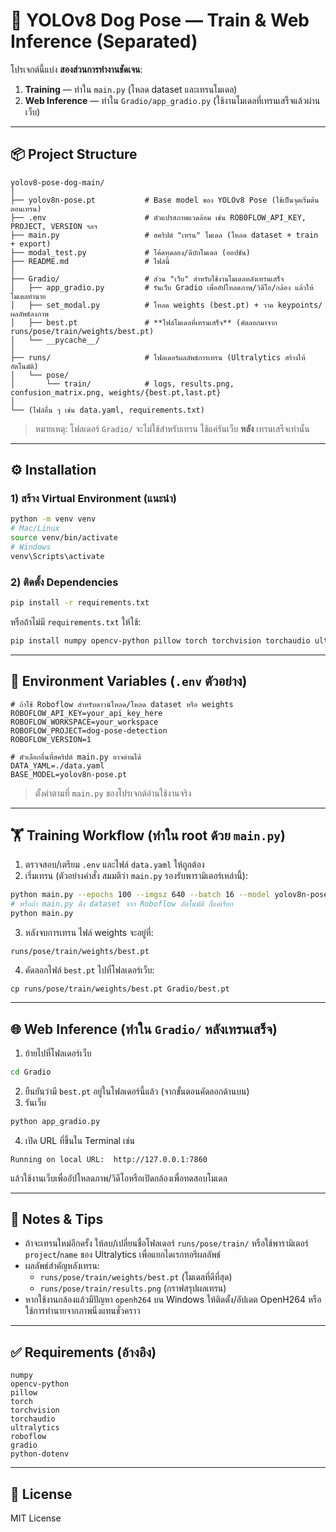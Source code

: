 # 🐶 YOLOv8 Dog Pose — Train & Web Inference (Separated)

โปรเจกต์นี้แบ่ง **สองส่วนการทำงานชัดเจน**:
1) **Training** — ทำใน `main.py` (โหลด dataset และเทรนโมเดล)  
2) **Web Inference** — ทำใน `Gradio/app_gradio.py` (ใช้งานโมเดลที่เทรนเสร็จแล้วผ่านเว็บ)

---

## 📦 Project Structure

```
yolov8-pose-dog-main/
│
├── yolov8n-pose.pt           # Base model ของ YOLOv8 Pose (ใช้เป็นจุดเริ่มต้นตอนเทรน)
├── .env                      # ตัวแปรสภาพแวดล้อม เช่น ROB0FLOW_API_KEY, PROJECT, VERSION ฯลฯ
├── main.py                   # สคริปต์ "เทรน" โมเดล (โหลด dataset + train + export)
├── modal_test.py             # โค้ดทดลอง/ดีบักโมเดล (ออปชัน)
├── README.md                 # ไฟล์นี้
│
├── Gradio/                   # ส่วน "เว็บ" สำหรับใช้งานโมเดลหลังเทรนเสร็จ
│   ├── app_gradio.py         # รันเว็บ Gradio เพื่ออัปโหลดภาพ/วิดีโอ/กล้อง แล้วให้โมเดลทำนาย
│   ├── set_modal.py          # โหลด weights (best.pt) + วาด keypoints/ผลลัพธ์ลงภาพ
│   ├── best.pt               # **ไฟล์โมเดลที่เทรนเสร็จ** (คัดลอกมาจาก runs/pose/train/weights/best.pt)
│   └── __pycache__/
│
├── runs/                     # โฟลเดอร์ผลลัพธ์การเทรน (Ultralytics สร้างให้อัตโนมัติ)
│   └── pose/
│       └── train/            # logs, results.png, confusion_matrix.png, weights/{best.pt,last.pt}
│
└── (ไฟล์อื่น ๆ เช่น data.yaml, requirements.txt)
```

> หมายเหตุ: โฟลเดอร์ `Gradio/` จะไม่ใช้สำหรับเทรน ใช้แค่รันเว็บ **หลัง** เทรนเสร็จเท่านั้น

---

## ⚙️ Installation

### 1) สร้าง Virtual Environment (แนะนำ)
```bash
python -m venv venv
# Mac/Linux
source venv/bin/activate
# Windows
venv\Scripts\activate
```

### 2) ติดตั้ง Dependencies
```bash
pip install -r requirements.txt
```
หรือถ้าไม่มี `requirements.txt` ให้ใช้:
```bash
pip install numpy opencv-python pillow torch torchvision torchaudio ultralytics roboflow gradio python-dotenv
```

---

## 🔐 Environment Variables (`.env` ตัวอย่าง)

```env
# ถ้าใช้ Roboflow สำหรับดาวน์โหลด/โหลด dataset หรือ weights
ROBOFLOW_API_KEY=your_api_key_here
ROBOFLOW_WORKSPACE=your_workspace
ROBOFLOW_PROJECT=dog-pose-detection
ROBOFLOW_VERSION=1

# ตัวเลือกอื่นที่สคริปต์ main.py อาจอ่านได้
DATA_YAML=./data.yaml
BASE_MODEL=yolov8n-pose.pt
```

> ตั้งค่าตามที่ `main.py` ของโปรเจกต์อ่านใช้งานจริง

---

## 🏋️ Training Workflow (ทำใน root ด้วย `main.py`)

1. ตรวจสอบ/เตรียม `.env` และไฟล์ `data.yaml` ให้ถูกต้อง  
2. เริ่มเทรน (ตัวอย่างคำสั่ง สมมติว่า `main.py` รองรับพารามิเตอร์เหล่านี้):
```bash
python main.py --epochs 100 --imgsz 640 --batch 16 --model yolov8n-pose.pt
# หรือถ้า main.py ดึง dataset จาก Roboflow อัตโนมัติ ก็แค่เรียก
python main.py
```
3. หลังจบการเทรน ไฟล์ weights จะอยู่ที่:
```
runs/pose/train/weights/best.pt
```
4. คัดลอกไฟล์ `best.pt` ไปที่โฟลเดอร์เว็บ:
```
cp runs/pose/train/weights/best.pt Gradio/best.pt
```

---

## 🌐 Web Inference (ทำใน `Gradio/` หลังเทรนเสร็จ)

1. ย้ายไปที่โฟลเดอร์เว็บ
```bash
cd Gradio
```
2. ยืนยันว่ามี `best.pt` อยู่ในโฟลเดอร์นี้แล้ว (จากขั้นตอนคัดลอกด้านบน)  
3. รันเว็บ
```bash
python app_gradio.py
```
4. เปิด URL ที่ขึ้นใน Terminal เช่น
```
Running on local URL:  http://127.0.0.1:7860
```
แล้วใช้งานเว็บเพื่ออัปโหลดภาพ/วิดีโอหรือเปิดกล้องเพื่อทดสอบโมเดล

---

## 🧠 Notes & Tips

- ถ้าจะเทรนใหม่อีกครั้ง ให้ลบ/เปลี่ยนชื่อโฟลเดอร์ `runs/pose/train/` หรือใช้พารามิเตอร์ `project`/`name` ของ Ultralytics เพื่อแยกไดเรกทอรีผลลัพธ์
- ผลลัพธ์สำคัญหลังเทรน:  
  - `runs/pose/train/weights/best.pt` (โมเดลที่ดีที่สุด)  
  - `runs/pose/train/results.png` (กราฟสรุปผลเทรน)  
- หากใช้งานกล้องแล้วมีปัญหา `openh264` บน Windows ให้ติดตั้ง/อัปเดต OpenH264 หรือใช้การทำนายจากภาพนิ่งแทนชั่วคราว

---

## ✅ Requirements (อ้างอิง)

```text
numpy
opencv-python
pillow
torch
torchvision
torchaudio
ultralytics
roboflow
gradio
python-dotenv
```

---

## 📄 License

MIT License
